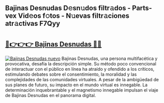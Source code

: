 ## Bajinas Desnudas D𝚎sn𝚞dos filtr𝚊dos - Parts-vex Vid𝚎os f𝚘tos - N𝚞evas filtr𝚊ciones atr𝚊ctivas F7Qyy

# <h2><a href="http://mb3pcmx.tromn.icu/?c=Bajinas+Desnudas">🔗👉👉👉 Bajinas Desnudas 🔗🔗</a></h2>

[![Bajinas Desnudas nuevo](https://i.imgur.com/pEAQMta.gif)](http://mb3pcmx.tromn.icu/?c=Bajinas+Desnudas)
Bajinas Desnudas, una persona multifacética y provocativa, desafía la descripción simple. Su método poco convencional de interactuar con el público en línea ha atraído y ofendido a los críticos, estimulando debates sobre el consentimiento, la moralidad y las complejidades de las comunidades virtuales. A pesar de la ambigüedad de sus planes de futuro, su impacto en el mundo virtual es innegable. La determinación inquebrantable y el magnetismo innegable impulsan el viaje de Bajinas Desnudas en el panorama digital.
